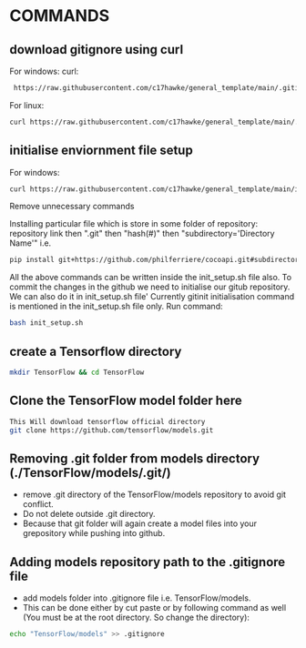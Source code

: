 # COMMANDS

## download gitignore using curl
For windows: curl:
```bash
 https://raw.githubusercontent.com/c17hawke/general_template/main/.gitignore > .gitignore
```

For linux: 
```bash
curl https://raw.githubusercontent.com/c17hawke/general_template/main/.gitignore
```

## initialise enviornment file setup
For windows: 
```bash
curl https://raw.githubusercontent.com/c17hawke/general_template/main/init_setup.sh > init_setup.sh
```
Remove unnecessary commands

Installing particular file which is store in some folder of repository:
repository link then ".git" then "hash(#)" then "subdirectory='Directory Name'" i.e.
```bash
pip install git+https://github.com/philferriere/cocoapi.git#subdirectory=PythonAPI
```


All the above commands can be written inside the init_setup.sh file also.
To commit the changes in the github we need to initialise our gitub repository. We can also do it in init_setup.sh file'
Currently gitinit initialisation command is mentioned in the init_setup.sh file only.
Run command: 
```bash
bash init_setup.sh
```

## create a Tensorflow directory
```bash
mkdir TensorFlow && cd TensorFlow
```

## Clone the TensorFlow model folder here

```bash
This Will download tensorflow official directory
git clone https://github.com/tensorflow/models.git
```

## Removing .git folder from models directory (./TensorFlow/models/.git/)

* remove .git directory of the TensorFlow/models repository to avoid git conflict. 
* Do not delete outside .git directory. 
* Because that git folder will again create a model files into your grepository while pushing into github.


## Adding models repository path to the .gitignore file

* add models folder into .gitignore file i.e. TensorFlow/models. 
* This can be done either by cut paste or by following command as well 
  (You must be at the root directory. So change the directory):
```bash
echo "TensorFlow/models" >> .gitignore